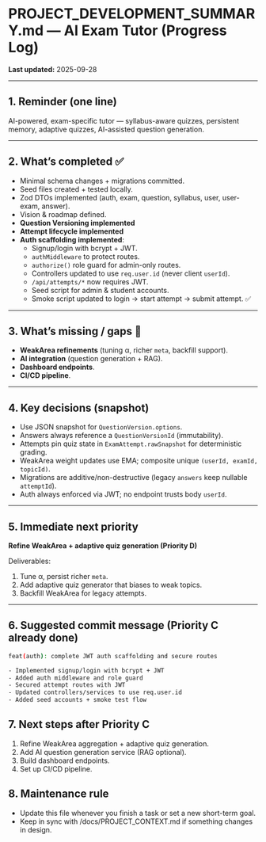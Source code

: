 # PROJECT_DEVELOPMENT_SUMMARY.md — AI Exam Tutor (Progress Log)

**Last updated:** 2025-09-28  

---

## 1. Reminder (one line)
AI-powered, exam-specific tutor — syllabus-aware quizzes, persistent memory, adaptive quizzes, AI-assisted question generation.

---

## 2. What’s completed ✅
- Minimal schema changes + migrations committed.  
- Seed files created + tested locally.  
- Zod DTOs implemented (auth, exam, question, syllabus, user, user-exam, answer).  
- Vision & roadmap defined.  
- **Question Versioning implemented**
- **Attempt lifecycle implemented**
- **Auth scaffolding implemented**:  
  - Signup/login with bcrypt + JWT.  
  - `authMiddleware` to protect routes.  
  - `authorize()` role guard for admin-only routes.  
  - Controllers updated to use `req.user.id` (never client `userId`).  
  - `/api/attempts/*` now requires JWT.  
  - Seed script for admin & student accounts.  
  - Smoke script updated to login → start attempt → submit attempt. ✅  

---

## 3. What’s missing / gaps 🚧
- **WeakArea refinements** (tuning α, richer `meta`, backfill support).  
- **AI integration** (question generation + RAG).  
- **Dashboard endpoints**.  
- **CI/CD pipeline**.  

---

## 4. Key decisions (snapshot)
- Use JSON snapshot for `QuestionVersion.options`.  
- Answers always reference a `QuestionVersionId` (immutability).  
- Attempts pin quiz state in `ExamAttempt.rawSnapshot` for deterministic grading.  
- WeakArea weight updates use EMA; composite unique `(userId, examId, topicId)`.  
- Migrations are additive/non-destructive (legacy `answers` keep nullable `attemptId`).  
- Auth always enforced via JWT; no endpoint trusts body `userId`.  
---

## 5. Immediate next priority
**Refine WeakArea + adaptive quiz generation (Priority D)**  

Deliverables:   
1. Tune α, persist richer `meta`.  
2. Add adaptive quiz generator that biases to weak topics.  
3. Backfill WeakArea for legacy attempts.  

---

## 6. Suggested commit message (Priority C already done)
```bash
feat(auth): complete JWT auth scaffolding and secure routes

- Implemented signup/login with bcrypt + JWT
- Added auth middleware and role guard
- Secured attempt routes with JWT
- Updated controllers/services to use req.user.id
- Added seed accounts + smoke test flow

``` 

## 7. Next steps after Priority C

1. Refine WeakArea aggregation + adaptive quiz generation.
2. Add AI question generation service (RAG optional).
3. Build dashboard endpoints.
4. Set up CI/CD pipeline.

## 8. Maintenance rule

- Update this file whenever you finish a task or set a new short-term goal.
- Keep in sync with /docs/PROJECT_CONTEXT.md if something changes in design.